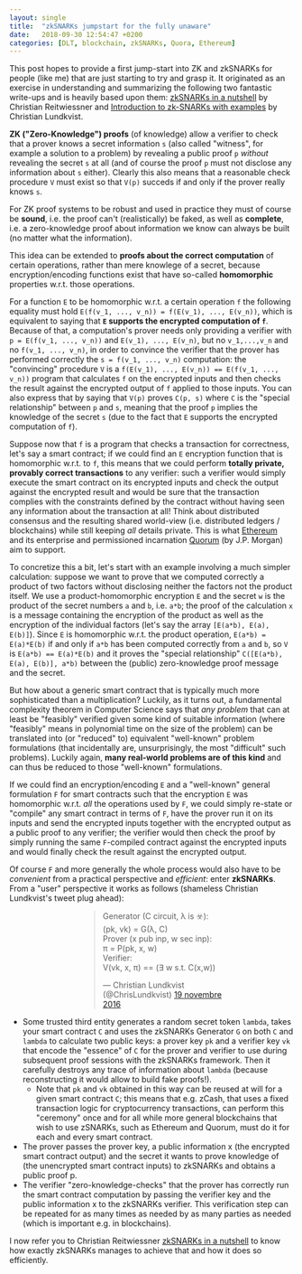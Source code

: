 ```yaml
---
layout: single
title:  "zkSNARKs jumpstart for the fully unaware"
date:   2018-09-30 12:54:47 +0200
categories: [DLT, blockchain, zkSNARKs, Quora, Ethereum]
---
```

This post hopes to provide a first jump-start into ZK and zkSNARKs for people (like me) that are just starting to try and grasp it. It originated as an exercise in understanding and summarizing the following two fantastic write-ups and is heavily based upon them: [zkSNARKs in a nutshell](https://blog.ethereum.org/2016/12/05/zksnarks-in-a-nutshell/) by Christian Reitwiessner and [Introduction to zk-SNARKs with examples](https://media.consensys.net/introduction-to-zksnarks-with-examples-3283b554fc3b) by Christian Lundkvist.

**ZK ("Zero-Knowledge") proofs** (of knowledge) allow a verifier to check that a prover knows a secret information `s` (also called "witness", for example a solution to a problem) by revealing a public proof `p` _without_ revealing the secret `s` at all (and of course the proof `p` must not disclose any information about `s` either). Clearly this also means that a reasonable check procedure `V` must exist so that `V(p)` succeds if and only if the prover really knows `s`.

For ZK proof systems to be robust and used in practice they must of course be **sound**, i.e. the proof can't (realistically) be faked, as well as **complete**, i.e. a zero-knowledge proof about information we know can always be built (no matter what the information).

This idea can be extended to **proofs about the correct computation** of certain operations, rather than mere knowlege of a secret, because encryption/encoding functions exist that have so-called **homomorphic** properties w.r.t. those operations.

For a function `E` to be homomorphic w.r.t. a certain operation `f` the following equality must hold `E(f(v_1, ..., v_n)) = f(E(v_1), ..., E(v_n))`, which is equivalent to saying that **`E` supports the encrypted computation of `f`**. Because of that, a computation's prover needs only providing a verifier with `p = E(f(v_1, ..., v_n))` and `E(v_1), ..., E(v_n)`, but no `v_1,...,v_n` and no `f(v_1, ..., v_n)`, in order to convince the verifier that the prover has performed correctly the `s = f(v_1, ..., v_n)` computation: the "convincing" procedure `V` is a `f(E(v_1), ..., E(v_n)) == E(f(v_1, ..., v_n))` program that calculates `f` on the encrypted inputs and then checks the result against the encrypted output of `f` applied to those inputs. You can also express that by saying that `V(p)` proves `C(p, s)` where `C` is the "special relationship" between `p` and `s`, meaning that the proof `p` implies the knowledge of the secret `s` (due to the fact that `E` supports the encrypted computation of `f`).

Suppose now that `f` is a program that checks a transaction for correctness, let's say a smart contract; if we could find an `E` encryption function that is homomorphic w.r.t. to `f`, this means that we could perform **totally private, provably correct transactions** to any verifier: such a verifier would simply execute the smart contract on its encrypted inputs and check the output against the encrypted result and would be sure that the transaction complies with the constraints defined by the contract without having seen any information about the transaction at all! Think about distributed consensus and the resulting shared world-view (i.e. distributed ledgers / blockchains) while still keeping _all_ details private. This is what [Ethereum](https://www.ethereum.org/) and its enterprise and permissioned incarnation [Quorum](https://www.jpmorgan.com/global/Quorum) (by J.P. Morgan) aim to support.

To concretize this a bit, let's start with an example involving a much simpler calculation: suppose we want to prove that we computed correctly a product of two factors without disclosing neither the factors not the product itself. We use a product-homomorphic encryption `E` and the secret `w` is the product of the secret numbers `a` and `b`, i.e. `a*b`; the proof of the calculation `x` is a message containing the encryption of the product as well as the encryption of the individual factors (let's say the array `[E(a*b), E(a), E(b)]`). Since `E` is homomorphic w.r.t. the product operation, `E(a*b) = E(a)*E(b)` if and only if `a*b` has been computed correctly from `a` and `b`, so `V` is `E(a*b) == E(a)*E(b)` and it proves the "special relationship" `C([E(a*b), E(a), E(b)], a*b)` between the (public) zero-knowledge proof message and the secret.

But how about a generic smart contract that is typically much more sophisticated than a multiplication? Luckily, as it turns out, a fundamental complexity theorem in Computer Science says that _any problem_ that can at least be "feasibly" verified given some kind of suitable information (where "feasibly" means in polynomial time on the size of the problem) can be translated into (or "reduced" to) equivalent "well-known" problem formulations (that incidentally are, unsurprisingly, the most "difficult" such problems). Luckily again, **many real-world problems are of this kind** and can thus be reduced to those "well-known" formulations.

If we could find an encryption/encoding `E` and a "well-known" general formulation `F` for smart contracts such that the encryption `E` was homomorphic w.r.t. _all_ the operations used by `F`, we could simply re-state or "compile" any smart contract in terms of `F`, have the prover run it on its inputs and send the encrypted inputs together with the encrypted output as a public proof to any verifier; the verifier would then check the proof by simply running the same `F`-compiled contract against the encrypted inputs and would finally check the result against the encrypted output.

Of course `F` and more generally the whole process would also have to be _convenient_ from a practical perspective and _efficient_: enter **zkSNARKs**. From a "user" perspective it works as follows (shameless Christian Lundkvist's tweet plug ahead):

<div style="margin:auto;width:50%;">
<blockquote class="twitter-tweet" data-lang="it"><p lang="sl" dir="ltr">Generator (C circuit, λ is ☣️):<br>(pk, vk) = G(λ, C)<br>Prover (x pub inp, w sec inp):<br>π = P(pk, x, w)<br>Verifier:<br>V(vk, x, π) == (∃ w s.t. C(x,w))</p>&mdash; Christian Lundkvist (@ChrisLundkvist) <a href="https://twitter.com/ChrisLundkvist/status/799807876982251520?ref_src=twsrc%5Etfw">19 novembre 2016</a></blockquote>
<script async src="https://platform.twitter.com/widgets.js" charset="utf-8"></script>
</div>

- Some trusted third entity generates a random secret token `lambda`, takes your smart contract `C` and uses the zkSNARKs Generator `G` on both `C` and `lambda` to calculate two public keys: a prover key `pk` and a verifier key `vk` that encode the "essence" of `C` for the prover and verifier to use during subsequent proof sessions with the zkSNARKs framework. Then it carefully destroys any trace of information about `lambda` (because reconstructing it would allow to build fake proofs!).
  - Note that `pk` and `vk` obtained in this way can be reused at will for a given smart contract `C`; this means that e.g. zCash, that uses a fixed transaction logic for cryptocurrency transactions, can perform this "ceremony" once and for all while more general blockchains that wish to use zSNARKs, such as Ethereum and Quorum, must do it for each and every smart contract.
- The prover passes the prover key, a public information x (the encrypted smart contract output) and the secret it wants to prove knowledge of (the unencrypted smart contract inputs) to zkSNARKs and obtains a public proof p.
- The verifier "zero-knowledge-checks" that the prover has correctly run the smart contract computation by passing the verifier key and the public information x to the zkSNARKs verifier. This verification step can be repeated for as many times as needed by as many parties as needed (which is important e.g. in blockchains).

I now refer you to Christian Reitwiessner [zkSNARKs in a nutshell](https://blog.ethereum.org/2016/12/05/zksnarks-in-a-nutshell/) to know how exactly zkSNARKs manages to achieve that and how it does so efficiently.